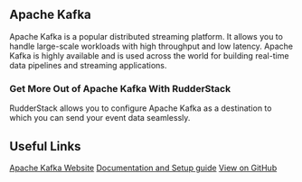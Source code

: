 ## Apache Kafka

Apache Kafka is a popular distributed streaming platform. It allows you to handle large-scale workloads with high throughput and low latency. Apache Kafka is highly available and is used across the world for building real-time data pipelines and streaming applications.

### Get More Out of Apache Kafka With RudderStack

RudderStack allows you to configure Apache Kafka as a destination to which you can send your event data seamlessly.

## Useful Links

[Apache Kafka Website][]
[Documentation and Setup guide][]
[View on GitHub][]

[//]: # "These are reference links used in the body of this note and get stripped out when the markdown processor does its job. There is no need to format nicely because it shouldn't be seen. Thanks SO - http://stackoverflow.com/questions/4823468/store-comments-in-markdown-syntax"
[apache kafka website]: https://kafka.apache.org/
[documentation and setup guide]: https://docs.rudderstack.com/destinations/kafka
[view on github]: https://github.com/rudderlabs/rudder-transformer/tree/master/v0/destinations/kafka
